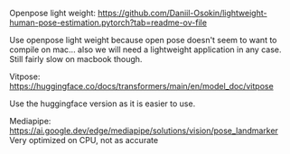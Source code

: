 Openpose light weight: https://github.com/Daniil-Osokin/lightweight-human-pose-estimation.pytorch?tab=readme-ov-file

Use openpose light weight because open pose doesn't seem to want to compile on mac... also we will need a lightweight application in any case. Still fairly slow on macbook though.

Vitpose: https://huggingface.co/docs/transformers/main/en/model_doc/vitpose

Use the huggingface version as it is easier to use. 

Mediapipe: https://ai.google.dev/edge/mediapipe/solutions/vision/pose_landmarker
Very optimized on CPU, not as accurate